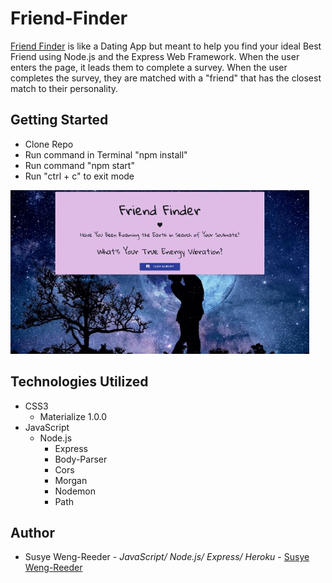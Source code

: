# Friend-Finder

[Friend Finder](https://salty-retreat-28755.herokuapp.com/) 
is like a Dating App but meant to help you find your ideal Best Friend using Node.js and the Express Web Framework. When the user enters the page, it leads them to complete a survey. When the user completes the survey, they are matched with a "friend" that has the closest match to their personality.

## Getting Started

- Clone Repo
- Run command in Terminal "npm install"
- Run command "npm start"
- Run "ctrl + c" to exit mode


![friend finder](app/public/images/friendFinder.gif "server.js")



## Technologies Utilized

- CSS3
    - Materialize 1.0.0
- JavaScript
    - Node.js
        - Express
        - Body-Parser
        - Cors
        - Morgan
        - Nodemon
        - Path

## Author

- Susye Weng-Reeder - *JavaScript/ Node.js/ Express/ Heroku* - [Susye Weng-Reeder](https://eveasian88.github.io/Professional-Portfolio/ "Susye's Portfolio")


